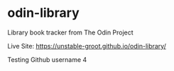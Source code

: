 # odin-library
Library book tracker from The Odin Project

Live Site: https://unstable-groot.github.io/odin-library/

Testing Github username 4

